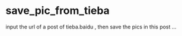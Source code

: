 save_pic_from_tieba
===================

input the url of a post of tieba.baidu , then save the pics in this post ...

